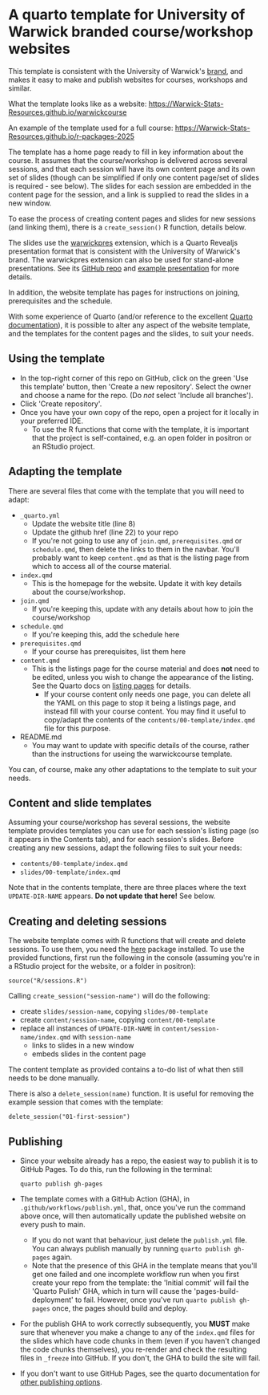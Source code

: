 # A quarto template for University of Warwick branded course/workshop websites

This template is consistent with the University of Warwick's [brand](https://brand.warwick.ac.uk/), and makes it easy to make and publish websites for courses, workshops and similar.

What the template looks like as a website: <https://Warwick-Stats-Resources.github.io/warwickcourse>

An example of the template used for a full course: <https://Warwick-Stats-Resources.github.io/r-packages-2025>

The template has a home page ready to fill in key information about the course. It assumes that the course/workshop is delivered across several sessions, and that each session will have its own content page and its own set of slides (though can be simplified if only one content page/set of slides is required - see below). The slides for each session are embedded in the content page for the session, and a link is supplied to read the slides in a new window.

To ease the process of creating content pages and slides for new sessions (and linking them), there is a `create_session()` R function, details below.

The slides use the [warwickpres](https://github.com/warwick-Stats-Resources/warwickpres) extension, which is a Quarto Revealjs presentation format that is consistent with the University of Warwick's brand. The warwickpres extension can also be used for stand-alone presentations. See its [GitHub repo](https://github.com/warwick-Stats-Resources/warwickpres) and [example presentation](https://warwick-stats-resources.github.io/warwickpres) for more details.

In addition, the website template has pages for instructions on joining, prerequisites and the schedule.

With some experience of Quarto (and/or reference to the excellent [Quarto documentation](https://quarto.org)), it is possible to alter any aspect of the website template, and the templates for the content pages and the slides, to suit your needs.

## Using the template
- In the top-right corner of this repo on GitHub, click on the green 'Use this template' button, then 'Create a new repository'. Select the owner and choose a name for the repo. (Do *not* select 'Include all branches').
- Click 'Create repository'.
- Once you have your own copy of the repo, open a project for it locally in your preferred IDE.
  - To use the R functions that come with the template, it is important that the project is self-contained, e.g. an open folder in positron or an RStudio project.

## Adapting the template
There are several files that come with the template that you will need to adapt:

- `_quarto.yml`
  - Update the website title (line 8)
  - Update the github href (line 22) to your repo
  - If you're not going to use any of `join.qmd`, `prerequisites.qmd` or `schedule.qmd`, then delete the links to them in the navbar. You'll probably want to keep `content.qmd` as that is the listing page from which to access all of the course material.
-  `index.qmd`
    - This is the homepage for the website. Update it with key details about the course/workshop.
- `join.qmd`
  - If you're keeping this, update with any details about how to join the course/workshop
- `schedule.qmd`
  - If you're keeping this, add the schedule here
- `prerequisites.qmd`
  - If your course has prerequisites, list them here
- `content.qmd`
  - This is the listings page for the course material and does **not** need to be edited, unless you wish to change the appearance of the listing. See the Quarto docs on [listing pages](https://quarto.org/docs/websites/website-listings.html) for details. 
    - If your course content only needs one page, you can delete all the YAML on this page to stop it being a listings page, and instead fill with your course content. You may find it useful to copy/adapt the contents of the `contents/00-template/index.qmd` file for this purpose.
- README.md
  - You may want to update with specific details of the course, rather than the instructions for useing the warwickcourse template.
  
You can, of course, make any other adaptations to the template to suit your needs.

## Content and slide templates

Assuming your course/workshop has several sessions, the website template provides templates you can use for each session's listing page (so it appears in the Contents tab), and for each session's slides. Before creating any new sessions, adapt the following files to suit your needs:

- `contents/00-template/index.qmd`
- `slides/00-template/index.qmd`

Note that in the contents template, there are three places where the text `UPDATE-DIR-NAME` appears. **Do not update that here!** See below.

## Creating and deleting sessions

The website template comes with R functions that will create and delete sessions.
To use them, you need the [here](https://here.r-lib.org) package installed.
To use the provided functions, first run the following in the console (assuming you're in a RStudio project for the website, or a folder in positron):

```{.r}
source("R/sessions.R")
```

Calling `create_session("session-name")` will do the following:

- create `slides/session-name`, copying `slides/00-template`
- create `content/session-name`, copying `content/00-template`
- replace all instances of `UPDATE-DIR-NAME` in `content/session-name/index.qmd` with `session-name`
  - links to slides in a new window
  - embeds slides in the content page

The content template as provided contains a to-do list of what then still needs to be done manually.

There is also a `delete_session(name)` function. It is useful for removing the example session that comes with the template:

```{.r}
delete_session("01-first-session")
```

## Publishing

- Since your website already has a repo, the easiest way to publish it is to GitHub Pages. To do this, run the following in the terminal:

  ```
  quarto publish gh-pages
  ```

- The template comes with a GitHub Action (GHA), in `.github/workflows/publish.yml`, that, once you've run the command above once, will then automatically update the published website on every push to main.

  - If you do not want that behaviour, just delete the `publish.yml` file. You can always publish manually by running `quarto publish gh-pages` again.
  - Note that the presence of this GHA in the template means that you'll get one failed and one incomplete workflow run when you first create your repo from the template: the 'Initial commit' will fail the 'Quarto Pulish' GHA, which in turn will cause the 'pages-build-deployment' to fail. However, once you've run `quarto publish gh-pages` once, the pages should build and deploy.
- For the publish GHA to work correctly subsequently, you **MUST** make sure that whenever you make a change to any of the `index.qmd` files for the slides which have code chunks in them (even if you haven't changed the code chunks themselves), you re-render and check the resulting files in `_freeze` into GitHub. If you don't, the GHA to build the site will fail.
- If you don't want to use GitHub Pages, see the quarto documentation for [other publishing options](https://quarto.org/docs/publishing/).
